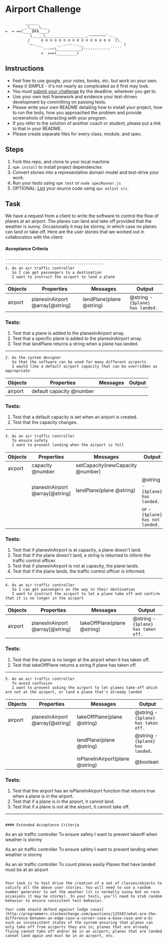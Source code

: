 Airport Challenge
=================

```
         ______
        __\____\___
=  = ==(____DFA____)
           \_____\__________________,-~~~~~~~`-.._
          /     o o o o o o o o o o o o o o o o  |\_
          `~-.__       __..----..__                  )
                `---~~\___________/------------`````
                =  ===(_________)

```

Instructions
---------

* Feel free to use google, your notes, books, etc. but work on your own.
* Keep it SIMPLE - it's not nearly as complicated as it first may look.
* You must [submit your challenge](https://airtable.com/shrUGm2T8TYCFAmjN) by the deadline, wherever you get to.
* Use your own test framework and evidence your test-driven development by committing on passing tests.
* Please write your own README detailing how to install your project, how to run the tests, how you approached the problem and provide screenshots of interacting with your program.
* If you refer to the solution of another coach or student, please put a link to that in your README.
* Please create separate files for every class, module, and spec.

Steps
-------

1. Fork this repo, and clone to your local machine
2. `npm install` to install project dependencies
3. Convert stories into a representative domain model and test-drive your work.
4. Run your tests using `npm test` or `node specRunner.js`
5. OPTIONAL: [Lint](https://eslint.org/docs/user-guide/getting-started) your source code using `npx eslint src`.

Task
-----

We have a request from a client to write the software to control the flow of planes at an airport. The planes can land and take off provided that the weather is sunny. Occasionally it may be stormy, in which case no planes can land or take off.  Here are the user stories that we worked out in collaboration with the client:

#### Acceptance Criteria
```
------------------------------------------------------------------------------------------------------------------
1. As an air traffic controller
   So I can get passengers to a destination
   I want to instruct the airport to land a plane
```

| Objects | Properties                     | Messages                         | Output                           |
|---------|--------------------------------|----------------------------------|----------------------------------|
| airport | planesInAirport @array[@string]| landPlane(plane @string)         | @string - `{$plane} has landed.` |

### Tests:

1. Test that a plane is added to the planesInAirport array. 
2. Test that a specific plane is added to the planesInAirport array.
3. Test that landPlane returns a string when a plane has landed. 
------------------------------------------------------------------------------------------------------------------
```
2. As the system designer
   So that the software can be used for many different airports
   I would like a default airport capacity that can be overridden as appropriate
```
| Objects | Properties                     | Messages                         | Output                           |
|---------|--------------------------------|----------------------------------|----------------------------------|
| airport | default capacity @number       |                                  |                                  |

### Tests:
1. Test that a default capacity is set when an airport is created. 
2. Test that the capacity changes. 
------------------------------------------------------------------------------------------------------------------
```
3. As an air traffic controller
   To ensure safety
   I want to prevent landing when the airport is full
```
| Objects | Properties                     | Messages                         | Output                           |
|---------|--------------------------------|----------------------------------|----------------------------------|
| airport | capacity @number               | setCapacity(newCapacity @number) |                                  |
|         | planesInAirport @array[@string]| landPlane(plane @string)         | @string - `{$plane} has landed.` |
|         |                                |                                  | or - `{$plane} has not landed.`  |

### Tests:
1. Test that if planesInAirport is at capacity, a plane doesn't land. 
2. Test that if the plane doesn't land, a string is returned to inform the traffic control officer. 
3. Test that if planesInAirport is not at capacity, the plane lands. 
4. Test that if the plane lands, the traffic control officer is informed. 
------------------------------------------------------------------------------------------------------------------
```
4. As an air traffic controller
   So I can get passengers on the way to their destination
   I want to instruct the airport to let a plane take off and confirm that it is no longer in the airport
```
| Objects | Properties                     | Messages                         | Output                             |
|---------|--------------------------------|----------------------------------|------------------------------------|
| airport | planesInAirport @array[@string]| takeOffPlane(plane @string)      | @string - `{$plane} has taken off.`|

### Tests:        
1. Test that the plane is no longer at the airport when it has taken off. 
2. Test that takeOffPlane returns a string if plane has taken off. 
------------------------------------------------------------------------------------------------------------------
```
5. As an air traffic controller
   To avoid confusion
   I want to prevent asking the airport to let planes take-off which are not at the airport, or land a plane that's already landed
```
| Objects | Properties                     | Messages                             | Output                             |
|---------|--------------------------------|--------------------------------------|------------------------------------|
| airport | planesInAirport @array[@string]| takeOffPlane(plane @string)          | @string - `{$plane} has taken off.`|
|         |                                | landPlane(plane @string)             | @string - `{$plane} has landed.`   |
|         |                                | isPlaneInAirport(plane @string)      | @boolean                           |

### Tests:
1. Test that the airport has an isPlaneInAirport function that returns true when a plane is in the airport. 
2. Test that if a plane is in the airport, it cannot land.
3. Test that if a plane is not at the airport, it cannot take off. 











------------------------------------------------------------------------------------------------------------------






```

#### Extended Acceptance Criteria
```
As an air traffic controller
To ensure safety
I want to prevent takeoff when weather is stormy

As an air traffic controller
To ensure safety
I want to prevent landing when weather is stormy

As an air traffic controller
To count planes easily
Planes that have landed must be at an airport
```

Your task is to test drive the creation of a set of classes/objects to satisfy all the above user stories. You will need to use a random number generator to set the weather (it is normally sunny but on rare occasions it may be stormy). In your tests, you'll need to stub random behavior to ensure consistent test behavior.

Your code should defend against [edge cases](http://programmers.stackexchange.com/questions/125587/what-are-the-difference-between-an-edge-case-a-corner-case-a-base-case-and-a-b) such as inconsistent states of the system ensuring that planes can only take off from airports they are in; planes that are already flying cannot take off and/or be in an airport; planes that are landed cannot land again and must be in an airport, etc.
